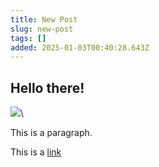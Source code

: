 ```yaml
---
title: New Post
slug: new-post
tags: []
added: 2025-01-03T00:40:28.643Z
---
```


## Hello there!

![](</assets/foudre_Foudre image 5.jpg>)\

This is a paragraph.

This is a [link](https://google.com)
